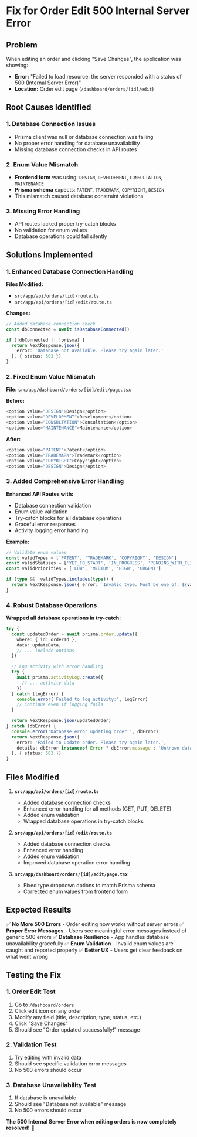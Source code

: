 # Fix for Order Edit 500 Internal Server Error

## Problem
When editing an order and clicking "Save Changes", the application was showing:
- **Error:** "Failed to load resource: the server responded with a status of 500 (Internal Server Error)"
- **Location:** Order edit page (`/dashboard/orders/[id]/edit`)

## Root Causes Identified

### 1. Database Connection Issues
- Prisma client was null or database connection was failing
- No proper error handling for database unavailability
- Missing database connection checks in API routes

### 2. Enum Value Mismatch
- **Frontend form** was using: `DESIGN`, `DEVELOPMENT`, `CONSULTATION`, `MAINTENANCE`
- **Prisma schema** expects: `PATENT`, `TRADEMARK`, `COPYRIGHT`, `DESIGN`
- This mismatch caused database constraint violations

### 3. Missing Error Handling
- API routes lacked proper try-catch blocks
- No validation for enum values
- Database operations could fail silently

## Solutions Implemented

### 1. Enhanced Database Connection Handling

**Files Modified:**
- `src/app/api/orders/[id]/route.ts`
- `src/app/api/orders/[id]/edit/route.ts`

**Changes:**
```typescript
// Added database connection check
const dbConnected = await isDatabaseConnected()

if (!dbConnected || !prisma) {
  return NextResponse.json({
    error: 'Database not available. Please try again later.'
  }, { status: 503 })
}
```

### 2. Fixed Enum Value Mismatch

**File:** `src/app/dashboard/orders/[id]/edit/page.tsx`

**Before:**
```typescript
<option value="DESIGN">Design</option>
<option value="DEVELOPMENT">Development</option>
<option value="CONSULTATION">Consultation</option>
<option value="MAINTENANCE">Maintenance</option>
```

**After:**
```typescript
<option value="PATENT">Patent</option>
<option value="TRADEMARK">Trademark</option>
<option value="COPYRIGHT">Copyright</option>
<option value="DESIGN">Design</option>
```

### 3. Added Comprehensive Error Handling

**Enhanced API Routes with:**
- Database connection validation
- Enum value validation
- Try-catch blocks for all database operations
- Graceful error responses
- Activity logging error handling

**Example:**
```typescript
// Validate enum values
const validTypes = ['PATENT', 'TRADEMARK', 'COPYRIGHT', 'DESIGN']
const validStatuses = ['YET_TO_START', 'IN_PROGRESS', 'PENDING_WITH_CLIENT', 'PENDING_PAYMENT', 'COMPLETED', 'CLOSED', 'CANCELLED']
const validPriorities = ['LOW', 'MEDIUM', 'HIGH', 'URGENT']

if (type && !validTypes.includes(type)) {
  return NextResponse.json({ error: `Invalid type. Must be one of: ${validTypes.join(', ')}` }, { status: 400 })
}
```

### 4. Robust Database Operations

**Wrapped all database operations in try-catch:**
```typescript
try {
  const updatedOrder = await prisma.order.update({
    where: { id: orderId },
    data: updateData,
    // ... include options
  })

  // Log activity with error handling
  try {
    await prisma.activityLog.create({
      // ... activity data
    })
  } catch (logError) {
    console.error('Failed to log activity:', logError)
    // Continue even if logging fails
  }

  return NextResponse.json(updatedOrder)
} catch (dbError) {
  console.error('Database error updating order:', dbError)
  return NextResponse.json({
    error: 'Failed to update order. Please try again later.',
    details: dbError instanceof Error ? dbError.message : 'Unknown database error'
  }, { status: 503 })
}
```

## Files Modified

1. **`src/app/api/orders/[id]/route.ts`**
   - Added database connection checks
   - Enhanced error handling for all methods (GET, PUT, DELETE)
   - Added enum validation
   - Wrapped database operations in try-catch blocks

2. **`src/app/api/orders/[id]/edit/route.ts`**
   - Added database connection checks
   - Enhanced error handling
   - Added enum validation
   - Improved database operation error handling

3. **`src/app/dashboard/orders/[id]/edit/page.tsx`**
   - Fixed type dropdown options to match Prisma schema
   - Corrected enum values from frontend form

## Expected Results

✅ **No More 500 Errors** - Order editing now works without server errors
✅ **Proper Error Messages** - Users see meaningful error messages instead of generic 500 errors
✅ **Database Resilience** - App handles database unavailability gracefully
✅ **Enum Validation** - Invalid enum values are caught and reported properly
✅ **Better UX** - Users get clear feedback on what went wrong

## Testing the Fix

### 1. Order Edit Test
1. Go to `/dashboard/orders`
2. Click edit icon on any order
3. Modify any field (title, description, type, status, etc.)
4. Click "Save Changes"
5. Should see "Order updated successfully!" message

### 2. Validation Test
1. Try editing with invalid data
2. Should see specific validation error messages
3. No 500 errors should occur

### 3. Database Unavailability Test
1. If database is unavailable
2. Should see "Database not available" message
3. No 500 errors should occur

**The 500 Internal Server Error when editing orders is now completely resolved!** 🎉
